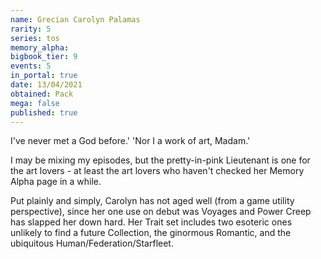 ```yaml
---
name: Grecian Carolyn Palamas
rarity: 5
series: tos
memory_alpha:
bigbook_tier: 9
events: 5
in_portal: true
date: 13/04/2021
obtained: Pack
mega: false
published: true
---
```


I've never met a God before.' 'Nor I a work of art, Madam.' 

I may be mixing my episodes, but the pretty-in-pink Lieutenant is one for the art lovers - at least the art lovers who haven't checked her Memory Alpha page in a while. 

Put plainly and simply, Carolyn has not aged well (from a game utility perspective), since her one use on debut was Voyages and Power Creep has slapped her down hard. Her Trait set includes two esoteric ones unlikely to find a future Collection, the ginormous Romantic, and the ubiquitous Human/Federation/Starfleet.
